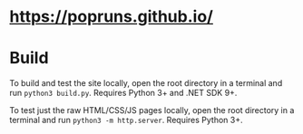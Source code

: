 # https://popruns.github.io/
# Build
To build and test the site locally, open the root directory in a terminal and run `python3 build.py`. Requires Python 3+ and .NET SDK 9+.

To test just the raw HTML/CSS/JS pages locally, open the root directory in a terminal and run `python3 -m http.server`. Requires Python 3+.

